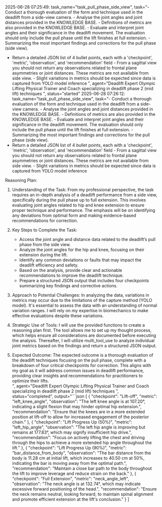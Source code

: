2025-06-28 07:25:49: task_name="task_pull_phase_side_view", task="- Conduct a thorough evaluation of the form and technique used in the deadlift from a side-view camera. - Analyse the joint angles and joint distances provided in the KNOWLEDGE BASE. - Definitions of metrics are also provided in the KNOWLEDGE BASE. - Evaluate and interpret joint angles and their significance in the deadlift movement. The evaluation should only include the pull phase until the lift finishes at full extension. - Summarizing the most important findings and corrections for the pull phase (side view).
- Return a detailed JSON list of 4 bullet points, each with a 'checkpoint', 'metric', 'observation', and 'recommendation' field - From a sagittal view you should not return any observations related to frontal plane asymmetries or joint distances. These metrics are not available from side view. - Slight variations in metrics should be expected since data is captured from YOLO model inference
", agent="Deadlift Expert Olympic Lifting Physical Trainer and Coach specializing in deadlift phase 2 (mid lift) techniques
", status="started"
2025-06-28 07:26:12: task_name="task_pull_phase_side_view", task="- Conduct a thorough evaluation of the form and technique used in the deadlift from a side-view camera. - Analyse the joint angles and joint distances provided in the KNOWLEDGE BASE. - Definitions of metrics are also provided in the KNOWLEDGE BASE. - Evaluate and interpret joint angles and their significance in the deadlift movement. The evaluation should only include the pull phase until the lift finishes at full extension. - Summarizing the most important findings and corrections for the pull phase (side view).
- Return a detailed JSON list of 4 bullet points, each with a 'checkpoint', 'metric', 'observation', and 'recommendation' field - From a sagittal view you should not return any observations related to frontal plane asymmetries or joint distances. These metrics are not available from side view. - Slight variations in metrics should be expected since data is captured from YOLO model inference


Reasoning Plan:
1. Understanding of the Task: From my professional perspective, the task requires an in-depth analysis of a deadlift performance from a side view, specifically during the pull phase up to full extension. This involves evaluating joint angles related to hip and knee extension to ensure proper technique and performance. The emphasis will be on identifying any deviations from optimal form and making evidence-based recommendations for correction. 

2. Key Steps to Complete the Task:  
   - Access the joint angle and distance data related to the deadlift’s pull phase from the side view.  
   - Analyze the joint angles for the hip and knee, focusing on their extension during the lift.  
   - Identify any common deviations or faults that may impact the deadlift efficiency and safety.  
   - Based on the analysis, provide clear and actionable recommendations to improve the deadlift technique.  
   - Prepare a structured JSON output that includes four checkpoints summarizing key findings and corrective actions. 

3. Approach to Potential Challenges: In analyzing the data, variations in metrics may occur due to the limitations of the capture method (YOLO model). It's essential to assess the data with an understanding of normal variation ranges. I will rely on my expertise in biomechanics to make effective evaluations despite these variations. 

4. Strategic Use of Tools: I will use the provided functions to create a reasoning plan first. The tool allows me to set up my thought process, which helps ensure all considerations are documented before executing the analysis. Thereafter, I will utilize multi_tool_use to analyze individual joint metrics based on the findings and return a structured JSON output. 

5. Expected Outcome: The expected outcome is a thorough evaluation of the deadlift techniques focusing on the pull phase, complete with a breakdown of four critical checkpoints for correction. This aligns with my goal as it will address common issues in deadlift performance, providing clear insights and recommendations for practitioners to optimize their lifts.  
", agent="Deadlift Expert Olympic Lifting Physical Trainer and Coach specializing in deadlift phase 2 (mid lift) techniques
", status="completed", output="```json
[
  {
    "checkpoint": "Lift-off",
    "metric": "left_knee_angle",
    "observation": "The left knee angle is at 107.20°, indicating a slight flexion that may hinder optimal hip extension.",
    "recommendation": "Ensure that the knees are in a more extended position at lift-off to allow for increased engagement of the posterior chain."
  },
  {
    "checkpoint": "Lift Progress Up (50%)",
    "metric": "left_hip_angle",
    "observation": "The left hip angle is improving but remains at 177.83°, which may signify insufficient hip drive.",
    "recommendation": "Focus on actively lifting the chest and driving through the hips to achieve a more extended hip angle throughout the lift."
  },
  {
    "checkpoint": "Lift Progress Up (90%)",
    "metric": "bar_distance_from_body",
    "observation": "The bar distance from the body is 11.28 cm at initial lift, which increases to 40.50 cm at 50%, indicating the bar is moving away from the optimal path.",
    "recommendation": "Maintain a close bar path to the body throughout the lift to improve leverage and reduce strain on the back."
  },
  {
    "checkpoint": "Full Extension",
    "metric": "neck_angle_left",
    "observation": "The neck angle is at 132.74°, which may indicate excessive forward positioning of the head.",
    "recommendation": "Ensure the neck remains neutral, looking forward, to maintain spinal alignment and promote efficient extension at the lift's conclusion."
  }
]
```"
